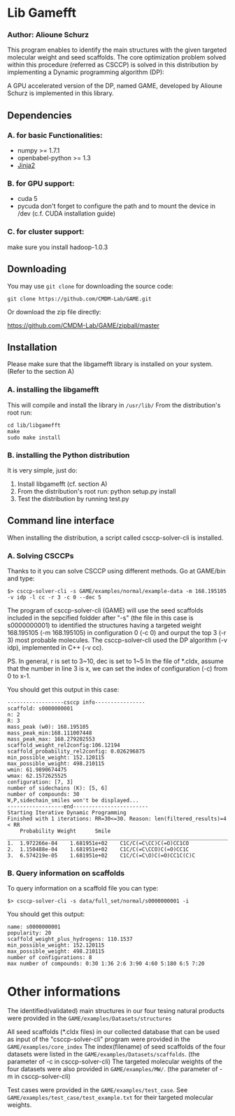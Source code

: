 # Lib Gamefft 

### Author: Alioune Schurz

This program enables to identify the main structures with the given targeted molecular weight and seed scaffolds.
The core optimization problem solved within this procedure (referred as CSCCP) is solved in this distribution by implementing a Dynamic programming algorithm (DP):

A GPU accelerated version of the DP, named GAME, developed by Alioune Schurz is implemented in this library. 


## Dependencies 

### A. for basic Functionalities:

- numpy >= 1.7.1
- openbabel-python >= 1.3
- [Jinja2](http://jinja.pocoo.org/)

### B. for GPU support:

- cuda 5
- pycuda
don't forget to configure the path and to mount the device in /dev (c.f. CUDA installation guide)

### C. for cluster support:

make sure you install hadoop-1.0.3

## Downloading

You may use `git clone` for downloading the source code:

```
git clone https://github.com/CMDM-Lab/GAME.git
```

Or download the zip file directly:

https://github.com/CMDM-Lab/GAME/zipball/master

## Installation

Please make sure that the libgamefft library is installed on your system. (Refer to the section A)

### A. installing the libgamefft

This will compile and install the library in `/usr/lib/`
From the distribution's root run:

```
cd lib/libgamefft
make
sudo make install
```

### B. installing the Python distribution

It is very simple, just do:

1. Install libgamefft (cf. section A)
2. From the distribution's root run:  python setup.py install 
3. Test the distribution by running test.py 

## Command line interface

When installing the distribution, a script called csccp-solver-cli is installed. 

### A. Solving CSCCPs

Thanks to it you can solve CSCCP using different methods. Go at GAME/bin and type:
```
$> csccp-solver-cli -s GAME/examples/normal/example-data -m 168.195105 -v idp -l cc -r 3 -c 0 --dec 5
```
The program of csccp-solver-cli (GAME) will use the seed scaffolds included in the sepcified foldder after "-s" (the file in this case is s0000000001) 
to identified the structures having a targeted weight 168.195105 (-m 168.195105) in configuration 0 (-c 0) and ourput the top 3 (-r 3)  most probable
molecules.  The csccp-solver-cli used the DP algorithm (-v idp), implemented in C++ (-v cc).

PS. In general, r is set to 3~10, dec is set to 1~5
    In the file of *.cIdx, assume that the number in line 3 is x, we can set the index of configuration (-c) from 0 to x-1.

You should get this output in this case:
```
------------------csccp info----------------
scaffold: s0000000001
n: 2
R: 3
mass_peak (w0): 168.195105
mass_peak_min:168.111007448
mass_peak_max: 168.279202553
scaffold_weight_rel2config:106.12194
scaffold_probability_rel2config: 0.026296875
min_possible_weight: 152.120115
max_possible_weight: 498.210115
wmin: 61.9890674475
wmax: 62.1572625525
configuration: [7, 3]
number of sidechains (K): [5, 6]
number of compounds: 30
W,P,sidechain_smiles won't be displayed...
------------------end------------------------
Starting Iterative Dynamic Programming
Finished with 1 iterations: RR=30<=30. Reason: len(filtered_results)=4 < RR
	Probability	Weight		Smile
____________________________________________________________________________________
1.	1.972266e-04	1.681951e+02	C1C/C(=C\CC)C(=O)CC1CO
2.	1.150488e-04	1.681951e+02	C1C/C(=C\CCO)C(=O)CC1C
3.	6.574219e-05	1.681951e+02	C1C/C(=C\O)C(=O)CC1C(C)C
```

### B. Query information on scaffolds

To query information on a scaffold file you can type:
```
$> csccp-solver-cli -s data/full_set/normal/s0000000001 -i
```
You should get this output:
```
name: s0000000001
popularity: 20
scaffold_weight_plus_hydrogens: 110.1537
min_possible_weight: 152.120115
max_possible_weight: 498.210115
number of configurations: 8
max number of compounds: 0:30 1:36 2:6 3:90 4:60 5:180 6:5 7:20
```

Other informations
==================
The identified(validated) main structures in our four tesing natural products were provided in the `GAME/examples/Datasets/structures`

All seed scaffolds (*.cIdx files) in our collected database that can be used as input of the "csccp-solver-cli" program were provided in the `GAME/examples/core_index`
The index(filename) of seed scaffolds of the four datasets were listed in the `GAME/examples/Datasets/scaffolds`. (the parameter of -c in csccp-solver-cli)
The targeted molecular weights of the four datasets were also provided in `GAME/examples/MW/`. (the parameter of -m in csccp-solver-cli)

Test cases were provided in the `GAME/examples/test_case`. See `GAME/examples/test_case/test_example.txt` for their targeted molecular weights.
